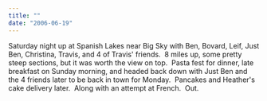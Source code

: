 ```yaml
---
title: ""
date: "2006-06-19"
---
```


Saturday night up at Spanish Lakes near Big Sky with Ben, Bovard, Leif, Just Ben, Christina, Travis, and 4 of Travis' friends.  8 miles up, some pretty steep sections, but it was worth the view on top.  Pasta fest for dinner, late breakfast on Sunday morning, and headed back down with Just Ben and the 4 friends later to be back in town for Monday.  Pancakes and Heather's cake delivery later.  Along with an attempt at French.  Out.
